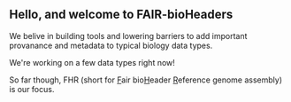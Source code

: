 ## Hello, and welcome to FAIR-bioHeaders

We belive in building tools and lowering barriers to add important provanance and metadata to typical biology data types. 

We're working on a few data types right now!

So far though, FHR (short for <ins>F</ins>air bio<ins>H</ins>eader <ins>R</ins>eference genome assembly) is our focus. 
